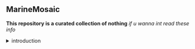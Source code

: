 ## MarineMosaic

**This repository is a curated collection of nothing**  *if u wanna int read these info* 

<details>

<summary>introduction</summary>

 - > I'm Kadita/Kadi , my pronouns are she/her, plz dont misgender me.
 - > INFJ `Introverted, Intuitive, Feeling, and Judging(i really don't judge dw)` 
 - > I find myself constantly overthinking every single detail in my life and friendships, especially when it comes to things that are out of the ordinary or abnormal.
 - > **DON'T make +18 jokes and DON'T talk about sensitive topics like : domestic vi...ce, and s..ual orientation , Ab..se , self-h.rm and other things cuz they make discomfort**
 - > i appreciate positive and friendly conversations.
 - > i hate lies and disrespectful behavior so don't push my boundaries and i won't cross your line too.
 - > If you are the kind of person who tends to ignore the feelings and thoughts of those around you, DON'T int with me cuz I'm tired of toxic friendships.
 - > and if u dont like me u can hide or block me `idc`
 - > I will be happy if u don't bother my friends :D
 - > im not white/blackwashing my cos skins . its just my style 

</details>
